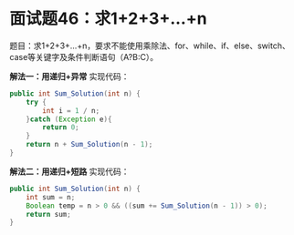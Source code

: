 # 面试题46：求1+2+3+...+n

题目：求1+2+3+...+n，要求不能使用乘除法、for、while、if、else、switch、case等关键字及条件判断语句（A?B:C）。


**解法一：用递归+异常**
实现代码：
```java
public int Sum_Solution(int n) {
    try {
        int i = 1 / n;
    }catch (Exception e){
        return 0;
    }
    return n + Sum_Solution(n - 1);
}
```
**解法二：用递归+短路**
实现代码：
```java
public int Sum_Solution(int n) {
    int sum = n;
    Boolean temp = n > 0 && ((sum += Sum_Solution(n - 1)) > 0);
    return sum;
}
```

